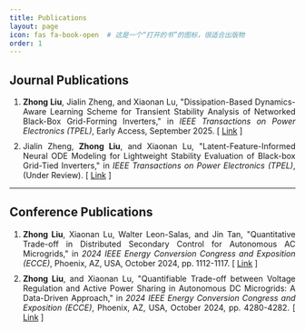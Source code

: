 ```yaml
---
title: Publications
layout: page
icon: fas fa-book-open  # 这是一个“打开的书”的图标，很适合出版物
order: 1
---
```


## Journal Publications

<div style="text-align: justify;">
<ol>
  <li style="margin-bottom: 10px;">
    <strong>Zhong Liu</strong>, Jialin Zheng, and Xiaonan Lu, "Dissipation-Based Dynamics-Aware Learning Scheme for Transient Stability Analysis of Networked Black-Box Grid-Forming Inverters," in <em>IEEE Transactions on Power Electronics (TPEL)</em>, Early Access, September 2025.
    [ <a href="https://ieeexplore.ieee.org/stamp/stamp.jsp?tp=&arnumber=11175507">Link</a> ] 
  </li>
  <li style="margin-bottom: 10px;">
    Jialin Zheng, <strong>Zhong Liu</strong>, and Xiaonan Lu, "Latent-Feature-Informed Neural ODE Modeling for Lightweight Stability Evaluation of Black-box Grid-Tied Inverters," in <em>IEEE Transactions on Power Electronics (TPEL)</em>, (Under Review).
    [ <a href="https://arxiv.org/pdf/2510.09826">Link</a> ] 
  </li>
</ol>
</div>

---

## Conference Publications

<div style="text-align: justify;">
<ol>
  <li style="margin-bottom: 10px;">
    <strong>Zhong Liu</strong>, Xiaonan Lu, Walter Leon-Salas, and Jin Tan, "Quantitative Trade-off in Distributed Secondary Control for Autonomous AC Microgrids," in <em>2024 IEEE Energy Conversion Congress and Exposition (ECCE)</em>, Phoenix, AZ, USA, October 2024, pp. 1112-1117.
    [ <a href="https://ieeexplore.ieee.org/stamp/stamp.jsp?tp=&arnumber=10860753">Link</a> ]
  </li>
  <li style="margin-bottom: 10px;">
    <strong>Zhong Liu</strong>, and Xiaonan Lu, "Quantifiable Trade-off between Voltage Regulation and Active Power Sharing in Autonomous DC Microgrids: A Data-Driven Approach," in <em>2024 IEEE Energy Conversion Congress and Exposition (ECCE)</em>, Phoenix, AZ, USA, October 2024, pp. 4280-4282.
    [ <a href="https://ieeexplore.ieee.org/stamp/stamp.jsp?tp=&arnumber=10861112">Link</a> ]
  </li>
</ol>
</div>
